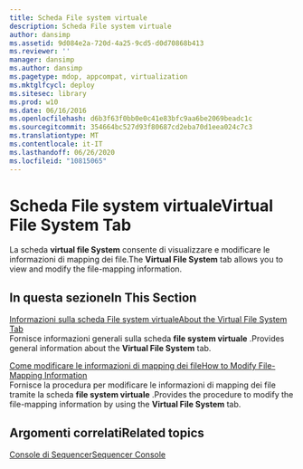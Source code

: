 ```yaml
---
title: Scheda File system virtuale
description: Scheda File system virtuale
author: dansimp
ms.assetid: 9d084e2a-720d-4a25-9cd5-d0d70868b413
ms.reviewer: ''
manager: dansimp
ms.author: dansimp
ms.pagetype: mdop, appcompat, virtualization
ms.mktglfcycl: deploy
ms.sitesec: library
ms.prod: w10
ms.date: 06/16/2016
ms.openlocfilehash: d6b3f63f0bb0e0c41e83bfc9aa6be2069beadc1c
ms.sourcegitcommit: 354664bc527d93f80687cd2eba70d1eea024c7c3
ms.translationtype: MT
ms.contentlocale: it-IT
ms.lasthandoff: 06/26/2020
ms.locfileid: "10815065"
---
```

# <span data-ttu-id="ec61e-103">Scheda File system virtuale</span><span class="sxs-lookup"><span data-stu-id="ec61e-103">Virtual File System Tab</span></span>


<span data-ttu-id="ec61e-104">La scheda **virtual file System** consente di visualizzare e modificare le informazioni di mapping dei file.</span><span class="sxs-lookup"><span data-stu-id="ec61e-104">The **Virtual File System** tab allows you to view and modify the file-mapping information.</span></span>

## <span data-ttu-id="ec61e-105">In questa sezione</span><span class="sxs-lookup"><span data-stu-id="ec61e-105">In This Section</span></span>


<a href="" id="about-the-virtual-file-system-tab"></a>[<span data-ttu-id="ec61e-106">Informazioni sulla scheda File system virtuale</span><span class="sxs-lookup"><span data-stu-id="ec61e-106">About the Virtual File System Tab</span></span>](about-the-virtual-file-system-tab.md)  
<span data-ttu-id="ec61e-107">Fornisce informazioni generali sulla scheda **file system virtuale** .</span><span class="sxs-lookup"><span data-stu-id="ec61e-107">Provides general information about the **Virtual File System** tab.</span></span>

<a href="" id="how-to-modify-file-mapping-information"></a>[<span data-ttu-id="ec61e-108">Come modificare le informazioni di mapping dei file</span><span class="sxs-lookup"><span data-stu-id="ec61e-108">How to Modify File-Mapping Information</span></span>](how-to-modify-file-mapping-information.md)  
<span data-ttu-id="ec61e-109">Fornisce la procedura per modificare le informazioni di mapping dei file tramite la scheda **file system virtuale** .</span><span class="sxs-lookup"><span data-stu-id="ec61e-109">Provides the procedure to modify the file-mapping information by using the **Virtual File System** tab.</span></span>

## <span data-ttu-id="ec61e-110">Argomenti correlati</span><span class="sxs-lookup"><span data-stu-id="ec61e-110">Related topics</span></span>


[<span data-ttu-id="ec61e-111">Console di Sequencer</span><span class="sxs-lookup"><span data-stu-id="ec61e-111">Sequencer Console</span></span>](sequencer-console.md)

 

 





